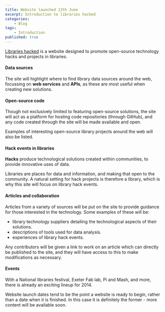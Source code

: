 ```yaml
---
title: Website launched 13th June
excerpt: Introduction to libraries hacked
categories:
    - Blog
tags:
    - Introduction
published: true
---
```


[Libraries hacked](https://www.librarieshacked.org) is a website designed to promote open-source technology hacks and projects in libraries.

#### Data sources

The site will highlight where to find library data sources around the web, focussing on **web services** and **APIs**, as these are most useful when creating new solutions.

#### Open-source code

Though not exclusively limited to featuring open-source solutions, the site will act as a platform for hosting code repositories (through GitHub), and any code created through the site will be made available and open.

Examples of interesting open-source library projects around the web will also be listed.

#### Hack events in libraries

**Hacks** produce technological solutions created within communities, to provide innovative uses of data. 

Libraries are places for data and information, and making that open to the community.  A natural setting for hack projects is therefore a library, which is why this site will focus on library hack events.

#### Articles and collaboration

Articles from a variety of sources will be put on the site to provide guidance for those interested in the technology.  Some examples of these will be:

- library technology suppliers detailing the technological aspects of their solutions.
- descriptions of tools used for data analysis. 
- experiences of library hack events.

Any contributors will be given a link to work on an article which can directly be published to the site, and they will have access to this to make modifications as necessary.

#### Events

With a National libraries festival, Exeter Fab lab, Pi and Mash, and more, there is already an exciting lineup for 2014.

Website launch dates tend to be the point a website is ready to begin, rather than a date when it is finished.  In this case it is definitely the former - more content will be available soon.